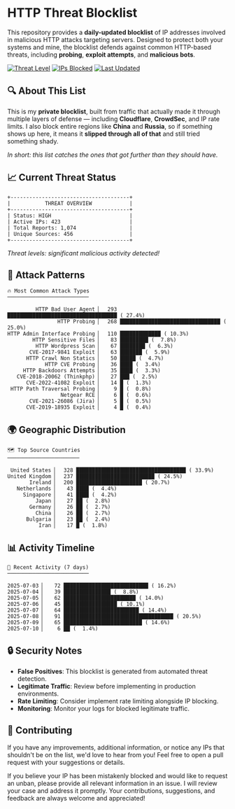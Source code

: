 # HTTP Threat Blocklist

This repository provides a **daily-updated blocklist** of IP addresses involved in malicious HTTP attacks targeting servers. Designed to protect both your systems and mine, the blocklist defends against common HTTP-based threats, including **probing**, **exploit attempts**, and **malicious bots**.

[![Threat Level](https://img.shields.io/badge/Threat%20Level-HIGH-red)](.)
[![IPs Blocked](https://img.shields.io/badge/IPs%20Blocked-423-blue)](.)
[![Last Updated](https://img.shields.io/badge/Updated-2025--07--10-brightgreen)](.)

## 🔍 About This List

This is my **private blocklist**, built from traffic that actually made it through multiple layers of defense — including **Cloudflare**, **CrowdSec**, and IP rate limits. I also block entire regions like **China** and **Russia**, so if something shows up here, it means it **slipped through all of that** and still tried something shady.

*In short: this list catches the ones that got further than they should have.*

## 📈 Current Threat Status

```
+--------------------------------------+
|           THREAT OVERVIEW            |
+--------------------------------------+
| Status: HIGH                         |
| Active IPs: 423                      |
| Total Reports: 1,074                 |
| Unique Sources: 456                  |
+--------------------------------------+
```

*Threat levels: significant malicious activity detected!*

## 🎯 Attack Patterns

```
🔥 Most Common Attack Types
──────────────────────────

         HTTP Bad User Agent ▏  293 ███████████████████████████████████ ( 27.4%)
                HTTP Probing ▏  268 ████████████████████████████████ ( 25.0%)
HTTP Admin Interface Probing ▏  110 █████████████ ( 10.3%)
        HTTP Sensitive Files ▏   83 █████████ (  7.8%)
         HTTP Wordpress Scan ▏   67 ████████ (  6.3%)
       CVE-2017-9841 Exploit ▏   63 ███████ (  5.9%)
      HTTP Crawl Non Statics ▏   50 █████ (  4.7%)
            HTTP CVE Probing ▏   36 ████ (  3.4%)
     HTTP Backdoors Attempts ▏   35 ████ (  3.3%)
   CVE-2018-20062 (Thinkphp) ▏   27 ███ (  2.5%)
      CVE-2022-41082 Exploit ▏   14 █ (  1.3%)
 HTTP Path Traversal Probing ▏    9 █ (  0.8%)
                 Netgear RCE ▏    6 █ (  0.6%)
       CVE-2021-26086 (Jira) ▏    5 █ (  0.5%)
      CVE-2019-18935 Exploit ▏    4 █ (  0.4%)
```

## 🌍 Geographic Distribution

```
🗺️ Top Source Countries
───────────────────────

 United States ▏  328 ███████████████████████████████████ ( 33.9%)
United Kingdom ▏  237 █████████████████████████ ( 24.5%)
       Ireland ▏  200 █████████████████████ ( 20.7%)
   Netherlands ▏   43 ████ (  4.4%)
     Singapore ▏   41 ████ (  4.2%)
         Japan ▏   27 ██ (  2.8%)
       Germany ▏   26 ██ (  2.7%)
         China ▏   26 ██ (  2.7%)
      Bulgaria ▏   23 ██ (  2.4%)
          Iran ▏   17 █ (  1.8%)
```

## 📊 Activity Timeline

```
📅 Recent Activity (7 days)
──────────────────────────

2025-07-03 ▏   72 ███████████████████████████ ( 16.2%)
2025-07-04 ▏   39 ███████████████ (  8.8%)
2025-07-05 ▏   62 ███████████████████████ ( 14.0%)
2025-07-06 ▏   45 █████████████████ ( 10.1%)
2025-07-07 ▏   64 ████████████████████████ ( 14.4%)
2025-07-08 ▏   91 ███████████████████████████████████ ( 20.5%)
2025-07-09 ▏   65 █████████████████████████ ( 14.6%)
2025-07-10 ▏    6 ██ (  1.4%)
```

## 🔒 Security Notes

- **False Positives**: This blocklist is generated from automated threat detection.
- **Legitimate Traffic**: Review before implementing in production environments.
- **Rate Limiting**: Consider implement rate limiting alongside IP blocking.
- **Monitoring**: Monitor your logs for blocked legitimate traffic.

## 🤝 Contributing

If you have any improvements, additional information, or notice any IPs that shouldn't be on the list, we'd love to hear from you! Feel free to open a pull request with your suggestions or details.

If you believe your IP has been mistakenly blocked and would like to request an unban, please provide all relevant information in an issue. I will review your case and address it promptly. Your contributions, suggestions, and feedback are always welcome and appreciated!